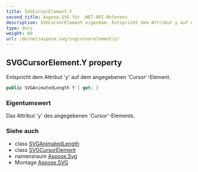 ```yaml
---
title: SVGCursorElement.Y
second_title: Aspose.SVG für .NET-API-Referenz
description: SVGCursorElement eigendom. Entspricht dem Attribut y auf dem angegebenen CursorElement.
type: docs
weight: 60
url: /de/net/aspose.svg/svgcursorelement/y/
---
```

## SVGCursorElement.Y property

Entspricht dem Attribut 'y' auf dem angegebenen 'Cursor'-Element.

```csharp
public SVGAnimatedLength Y { get; }
```

### Eigentumswert

Das Attribut 'y' des angegebenen 'Cursor'-Elements.

### Siehe auch

* class [SVGAnimatedLength](../../../aspose.svg.datatypes/svganimatedlength/)
* class [SVGCursorElement](../)
* namensraum [Aspose.Svg](../../svgcursorelement/)
* Montage [Aspose.SVG](../../../)


